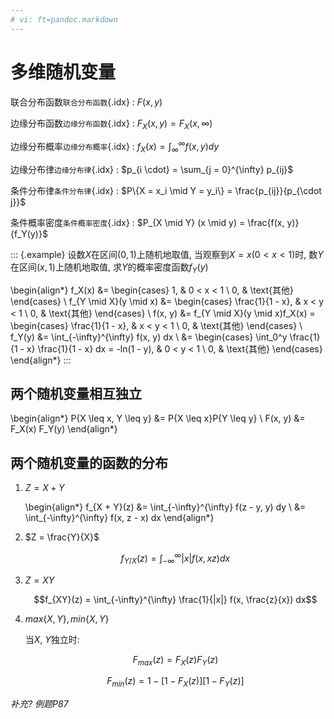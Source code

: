 ```yaml
---
# vi: ft=pandoc.markdown
---
```


# 多维随机变量

联合分布函数`联合分布函数`{.idx}
: $F(x, y)$

边缘分布函数`边缘分布函数`{.idx}
: $F_X(x, y) = F_X(x, \infty)$

边缘分布概率`边缘分布概率`{.idx}
: $f_X(x) = \int_{\infty}^{\infty} f(x, y) dy$

边缘分布律`边缘分布律`{.idx}
: $p_{i \cdot} = \sum_{j = 0}^{\infty} p_{ij}$

条件分布律`条件分布律`{.idx}
: $P\{X = x_i \mid Y = y_i\} = \frac{p_{ij}}{p_{\cdot j}}$

条件概率密度`条件概率密度`{.idx}
: $P_{X \mid Y} (x \mid y) = \frac{f(x, y)}{f_Y(y)}$

::: {.example}
设数$X$在区间$(0, 1)$上随机地取值, 当观察到$X = x (0< x < 1)$时, 数$Y$在区间$(x, 1)$上随机地取值, 求$Y$的概率密度函数$f_Y(y)$

\begin{align*}
f_X(x) &= \begin{cases}
1, & 0 < x < 1 \\
0, & \text{其他}
\end{cases} \\
f_{Y \mid X}(y \mid x) &= \begin{cases}
\frac{1}{1 - x}, & x < y < 1 \\
0, & \text{其他}
\end{cases} \\
f(x, y) &= f_{Y \mid X}(y \mid x)f_X(x) = \begin{cases}
\frac{1}{1 - x}, & x < y < 1 \\
0, & \text{其他}
\end{cases} \\
f_Y(y) &= \int_{-\infty}^{\infty} f(x, y) dx \\
&= \begin{cases}
\int_0^y \frac{1}{1 - x} \frac{1}{1 - x} dx = -ln(1 - y), & 0 < y < 1 \\
0, & \text{其他}
\end{cases}
\end{align*}
:::

## 两个随机变量相互独立

\begin{align*}
P\{X \leq x, Y \leq y\} &= P\{X \leq x\}P\{Y \leq y\} \\
F(x, y) &= F_X(x) F_Y(y)
\end{align*}

## 两个随机变量的函数的分布

1. $Z = X + Y$

   \begin{align*}
   f_{X + Y}(z) &= \int_{-\infty}^{\infty} f(z - y, y) dy \\
   &= \int_{-\infty}^{\infty} f(x, z - x) dx
   \end{align*}

1. $Z = \frac{Y}{X}$

   $$f_{Y/X}(z) = \int_{-\infty}^{\infty} |x| f(x, xz) dx$$

1. $Z = XY$

   $$f_{XY}(z) = \int_{-\infty}^{\infty} \frac{1}{|x|} f(x, \frac{z}{x}) dx$$

1. $max\{X, Y\}, min\{X, Y\}$

   当$X$, $Y$独立时:

   $$F_{max}(z) = F_{X}(z)F_{Y}(z)$$

   $$F_{min}(z) = 1 - [1 - F_{X}(z)][1 - F_{Y}(z)]$$

*补充? 例题P87*
